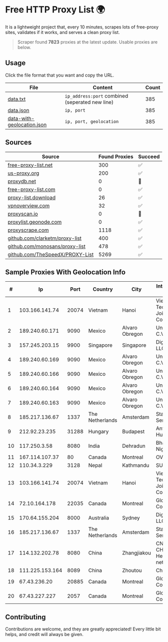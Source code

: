 
# Free HTTP Proxy List 🌍

It is a lightweight project that, every 10 minutes, scrapes lots of free-proxy sites, validates if it works, and serves a clean proxy list.


> Scraper found **7823** proxies at the latest update. Usable proxies are below.

## Usage

Click the file format that you want and copy the URL.


|File|Content|Count|
|----|-------|-----|
|[data.txt](https://raw.githubusercontent.com/themiralay/Proxy-List-World/master/data.txt)|`ip_address:port` combined (seperated new line)|385|
|[data.json](https://raw.githubusercontent.com/themiralay/Proxy-List-World/master/data.json)|`ip, port`|385|
|[data-with-geolocation.json](https://raw.githubusercontent.com/themiralay/Proxy-List-World/master/data-with-geolocation.json)|`ip, port, geolocation`|385|

## Sources

|Source|Found Proxies|Succeed|
|------|-------------|-------|
|[free-proxy-list.net](https://free-proxy-list.net)|300|✅|
|[us-proxy.org](https://www.us-proxy.org)|200|✅|
|[proxydb.net](http://proxydb.net)|0|🚫|
|[free-proxy-list.com](https://free-proxy-list.com/?page=&port=&type%5B%5D=http&type%5B%5D=https&up_time=0&search=Search)|0|✅|
|[proxy-list.download](https://www.proxy-list.download/HTTP)|26|✅|
|[vpnoverview.com](https://vpnoverview.com/privacy/anonymous-browsing/free-proxy-servers)|32|✅|
|[proxyscan.io](https://www.proxyscan.io)|0|🚫|
|[proxylist.geonode.com](https://proxylist.geonode.com/api/proxy-list?limit=300&page=1&sort_by=lastChecked&sort_type=desc&protocols=http,https)|0|✅|
|[proxyscrape.com](https://api.proxyscrape.com/v2/?request=displayproxies&protocol=http&timeout=10000&country=all&ssl=all&anonymity=all)|1118|✅|
|[github.com/clarketm/proxy-list](https://raw.githubusercontent.com/clarketm/proxy-list/master/proxy-list-raw.txt)|400|✅|
|[github.com/monosans/proxy-list](https://raw.githubusercontent.com/monosans/proxy-list/main/proxies/http.txt)|478|✅|
|[github.com/TheSpeedX/PROXY-List](https://raw.githubusercontent.com/TheSpeedX/PROXY-List/master/http.txt)|5269|✅|


## Sample Proxies With Geolocation Info

|#|Ip|Port|Country|City|Internet Service Provider|
|-|--|----|-------|----|-------------------------|
|1|103.166.141.74|20074|Vietnam|Hanoi|Viet NAM Cloud Technology Joint Stock Company|
|2|189.240.60.171|9090|Mexico|Alvaro Obregon|Uninet S.A. de C.V.|
|3|157.245.203.15|9900|Singapore|Singapore|DigitalOcean, LLC|
|4|189.240.60.169|9090|Mexico|Alvaro Obregon|Uninet S.A. de C.V.|
|5|189.240.60.166|9090|Mexico|Alvaro Obregon|Uninet S.A. de C.V.|
|6|189.240.60.164|9090|Mexico|Alvaro Obregon|Uninet S.A. de C.V.|
|7|189.240.60.163|9090|Mexico|Alvaro Obregon|Uninet S.A. de C.V.|
|8|185.217.136.67|1337|The Netherlands|Amsterdam|Stallion Network Services Limited|
|9|212.92.23.235|31288|Hungary|Budapest|Antenna Hungaria|
|10|117.250.3.58|8080|India|Dehradun|Bharat Sanchar Nigam Ltd|
|11|167.114.107.37|80|Canada|Montreal|OVH SAS|
|12|110.34.3.229|3128|Nepal|Kathmandu|SUBISU C7|
|13|103.166.141.74|20074|Vietnam|Hanoi|Viet NAM Cloud Technology Joint Stock Company|
|14|72.10.164.178|22035|Canada|Montreal|GloboTech Communications|
|15|170.64.155.204|8000|Australia|Sydney|DigitalOcean, LLC|
|16|185.217.136.67|1337|The Netherlands|Amsterdam|Stallion Network Services Limited|
|17|114.132.202.78|8080|China|Zhangjiakou|CNC Group CHINA169 Hebei Province network|
|18|111.225.153.164|8089|China|Zhoutou|China Telecom|
|19|67.43.236.20|20885|Canada|Montreal|GloboTech Communications|
|20|67.43.227.227|2057|Canada|Montreal|GloboTech Communications|



## Contributing

Contributions are welcome, and they are greatly appreciated! Every
little bit helps, and credit will always be given.

